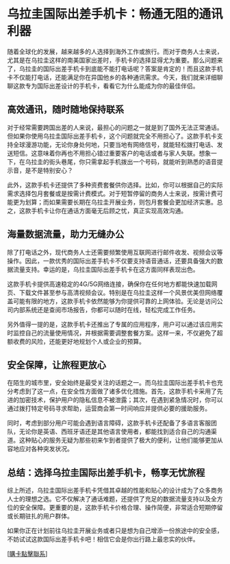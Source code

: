 # 乌拉圭国际出差手机卡：畅通无阻的通讯利器

随着全球化的发展，越来越多的人选择到海外工作或旅行。而对于商务人士来说，尤其是在乌拉圭这样的南美国家出差时，手机卡的选择显得尤为重要。那么问题来了，乌拉圭的国际出差手机卡到底能不能打电话呢？答案是肯定的！而且这款手机卡不仅能打电话，还能满足你在异国他乡的各种通讯需求。今天，我们就来详细聊聊这款专为国际出差设计的手机卡，看看它为什么能成为你的最佳伴侣。

## 高效通讯，随时随地保持联系

对于经常需要跨国出差的人来说，最担心的问题之一就是到了国外无法正常通话。但如果你使用乌拉圭国际出差手机卡，这个问题就完全不用担心了。这款手机卡支持全球漫游功能，无论你身处何地，只要当地有网络信号，就能轻松拨打电话、发送短信。这意味着你再也不用担心错过重要客户的电话或者与家人失联。想象一下，在乌拉圭的街头巷尾，你只需拿起手机拨出一个号码，就能听到熟悉的语音提示音，是不是特别安心？

此外，这款手机卡还提供了多种资费套餐供你选择。比如，你可以根据自己的实际需求选择包月套餐或是按需计费模式。对于短暂停留的商务人士来说，按需计费可能更为划算；而如果需要长期在乌拉圭开展业务，则包月套餐会更加经济实惠。总之，这款手机卡让你在通话方面毫无后顾之忧，真正实现高效沟通。

## 海量数据流量，助力无缝办公

除了打电话之外，现代商务人士还需要频繁使用互联网进行邮件收发、视频会议等操作。因此，一款优秀的国际出差手机卡不仅要支持语音通话，还要具备强大的数据流量支持。幸运的是，乌拉圭国际出差手机卡在这方面同样表现出色。

这款手机卡提供高速稳定的4G/5G网络连接，确保你在任何地方都能快速加载网页、下载文件甚至参与高清视频会议。特别是在乌拉圭这样一个风景优美但网络覆盖可能有限的地方，这款手机卡依然能够为你提供可靠的上网体验。无论是访问公司内部系统还是查阅市场报告，你都可以随时在线，轻松完成工作任务。

另外值得一提的是，这款手机卡还推出了专属的应用程序，用户可以通过该应用实时监控自己的流量使用情况，并根据需要调整套餐方案。这样一来，不仅避免了超额收费的风险，还能更好地规划个人或企业的预算。

## 安全保障，让旅程更放心

在陌生的城市里，安全始终是最受关注的话题之一。而乌拉圭国际出差手机卡也充分考虑到了这一点，在安全性方面做了诸多优化措施。首先，这款手机卡采用了先进的加密技术，保护用户的隐私信息不被泄露；其次，在遇到紧急情况时，你可以通过拨打特定号码寻求帮助，运营商会第一时间响应并提供必要的援助服务。

同时，考虑到部分用户可能会遇到语言障碍，这款手机卡还配备了多语言客服团队，无论你是英语、西班牙语还是其他语言使用者，都能找到适合自己的沟通渠道。这种贴心的服务无疑为那些初来乍到者提供了极大的便利，让他们能够更加从容地应对各种突发状况。

## 总结：选择乌拉圭国际出差手机卡，畅享无忧旅程

综上所述，乌拉圭国际出差手机卡凭借其卓越的性能和贴心的设计成为了众多商务人士的理想之选。它不仅解决了通话难题，还提供了充足的数据流量支持以及全方位的安全保障。更重要的是，这款手机卡价格合理、操作简便，非常适合短期停留或长期驻扎的用户群体。

如果你正在计划前往乌拉圭开展业务或者只是想为自己增添一份旅途中的安全感，不妨试试这款国际出差手机卡吧！相信它会是你出行路上最忠实的伙伴。

[[購卡點擊聯系](https://t.me/s/SXDXQF)]